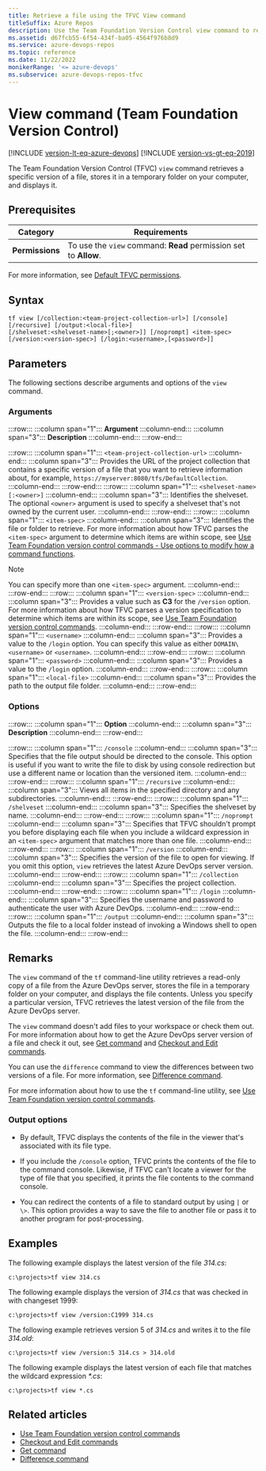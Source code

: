 ```yaml
---
title: Retrieve a file using the TFVC View command
titleSuffix: Azure Repos
description: Use the Team Foundation Version Control view command to retrieve a specific version of a file, store it in a temporary folder on your computer, and display it.
ms.assetid: d67fcb55-6f54-434f-ba05-4564f976b8d9
ms.service: azure-devops-repos
ms.topic: reference
ms.date: 11/22/2022
monikerRange: '<= azure-devops'
ms.subservice: azure-devops-repos-tfvc
---
```




# View command (Team Foundation Version Control)

[!INCLUDE [version-lt-eq-azure-devops](../../includes/version-lt-eq-azure-devops.md)]
[!INCLUDE [version-vs-gt-eq-2019](../../includes/version-vs-gt-eq-2019.md)]

The Team Foundation Version Control (TFVC) `view` command retrieves a specific version of a file, stores it in a temporary folder on your computer, and displays it.

## Prerequisites

| Category | Requirements |
|--------------|-------------|
|**Permissions**|To use the `view` command: **Read** permission set to **Allow**. |

For more information, see [Default TFVC permissions](../../organizations/security/default-tfvc-permissions.md).

## Syntax

```
tf view [/collection:<team-project-collection-url>] [/console] [/recursive] [/output:<local-file>]
[/shelveset:<shelveset-name>[;<owner>]] [/noprompt] <item-spec> 
[/version:<version-spec>] [/login:<username>,[<password>]]
```

## Parameters

The following sections describe arguments and options of the `view` command.

### Arguments

:::row:::
   :::column span="1":::
   **Argument**
   :::column-end:::
   :::column span="3":::
   **Description**
   :::column-end:::
:::row-end:::

:::row:::
   :::column span="1":::
   `<team-project-collection-url>`
   :::column-end:::
   :::column span="3":::
   Provides the URL of the project collection that contains a specific version of a file that you want to retrieve information about, for example, `https://myserver:8080/tfs/DefaultCollection`.
   :::column-end:::
:::row-end:::
:::row:::
   :::column span="1":::
   `<shelveset-name> [:<owner>]`
   :::column-end:::
   :::column span="3":::
   Identifies the shelveset. The optional `<owner>` argument is used to specify a shelveset that's not owned by the current user.
   :::column-end:::
:::row-end:::
:::row:::
   :::column span="1":::
   `<item-spec>`
   :::column-end:::
   :::column span="3":::
   Identifies the file or folder to retrieve. For more information about how TFVC parses the `<item-spec>` argument to determine which items are within scope, see [Use Team Foundation version control commands - Use options to modify how a command functions](use-team-foundation-version-control-commands.md#use-options-to-modify-how-a-command-functions).

   > [!Note]  
   > You can specify more than one `<item-spec>` argument. 
   :::column-end:::
:::row-end:::
:::row:::
   :::column span="1":::
   `<version-spec>`
   :::column-end:::
   :::column span="3":::
   Provides a value such as **C3** for the `/version` option. For more information about how TFVC parses a version specification to determine which items are within its scope, see [Use Team Foundation version control commands](use-team-foundation-version-control-commands.md).
   :::column-end:::
:::row-end:::
:::row:::
   :::column span="1":::
   `<username>`
   :::column-end:::
   :::column span="3":::
   Provides a value to the `/login` option. You can specify this value as either `DOMAIN\<username>` or `<username>`.
   :::column-end:::
:::row-end:::
:::row:::
   :::column span="1":::
   `<password>`
   :::column-end:::
   :::column span="3":::
   Provides a value to the `/login` option.
   :::column-end:::
:::row-end:::
:::row:::
   :::column span="1":::
   `<local-file>`
   :::column-end:::
   :::column span="3":::
   Provides the path to the output file folder.
   :::column-end:::
:::row-end:::

### Options

:::row:::
   :::column span="1":::
   **Option**
   :::column-end:::
   :::column span="3":::
   **Description**
   :::column-end:::
:::row-end:::

:::row:::
   :::column span="1":::
   `/console`
   :::column-end:::
   :::column span="3":::
   Specifies that the file output should be directed to the console. This option is useful if you want to write the file to disk by using console redirection but use a different name or location than the versioned item.
   :::column-end:::
:::row-end:::
:::row:::
   :::column span="1":::
   `/recursive`
   :::column-end:::
   :::column span="3":::
   Views all items in the specified directory and any subdirectories.
   :::column-end:::
:::row-end:::
:::row:::
   :::column span="1":::
   `/shelveset`
   :::column-end:::
   :::column span="3":::
   Specifies the shelveset by name.
   :::column-end:::
:::row-end:::
:::row:::
   :::column span="1":::
   `/noprompt`
   :::column-end:::
   :::column span="3":::
   Specifies that TFVC shouldn't prompt you before displaying each file when you include a wildcard expression in an `<item-spec>` argument that matches more than one file.
   :::column-end:::
:::row-end:::
:::row:::
   :::column span="1":::
   `/version`
   :::column-end:::
   :::column span="3":::
   Specifies the version of the file to open for viewing. If you omit this option, `view` retrieves the latest Azure DevOps server version.
   :::column-end:::
:::row-end:::
:::row:::
   :::column span="1":::
   `/collection`
   :::column-end:::
   :::column span="3":::
   Specifies the project collection.
   :::column-end:::
:::row-end:::
:::row:::
   :::column span="1":::
   `/login`
   :::column-end:::
   :::column span="3":::
   Specifies the username and password to authenticate the user with Azure DevOps.
   :::column-end:::
:::row-end:::
:::row:::
   :::column span="1":::
   `/output`
   :::column-end:::
   :::column span="3":::
   Outputs the file to a local folder instead of invoking a Windows shell to open the file.
   :::column-end:::
:::row-end:::

## Remarks
The `view` command of the `tf` command-line utility retrieves a read-only copy of a file from the Azure DevOps server, stores the file in a temporary folder on your computer, and displays the file contents. Unless you specify a particular version, TFVC retrieves the latest version of the file from the Azure DevOps server.

The `view` command doesn't add files to your workspace or check them out. For more information about how to get the Azure DevOps server version of a file and check it out, see [Get command](get-command.md) and [Checkout and Edit commands](checkout-or-edit-command.md).

You can use the `difference` command to view the differences between two versions of a file. For more information, see [Difference command](difference-command.md).

For more information about how to use the `tf` command-line utility, see [Use Team Foundation version control commands](use-team-foundation-version-control-commands.md).

### Output options

- By default, TFVC displays the contents of the file in the viewer that's associated with its file type.

- If you include the `/console` option, TFVC prints the contents of the file to the command console. Likewise, if TFVC can't locate a viewer for the type of file that you specified, it prints the file contents to the command console.

- You can redirect the contents of a file to standard output by using `|` or `\>`. This option provides a way to save the file to another file or pass it to another program for post-processing.

## Examples

The following example displays the latest version of the file *314.cs*:

```
c:\projects>tf view 314.cs
```

The following example displays the version of *314.cs* that was checked in with changeset 1999:

```
c:\projects>tf view /version:C1999 314.cs
```

The following example retrieves version 5 of *314.cs* and writes it to the file *314.old*:

```
c:\projects>tf view /version:5 314.cs > 314.old
```

The following example displays the latest version of each file that matches the wildcard expression *\*.cs*:

```
c:\projects>tf view *.cs
```

## Related articles

- [Use Team Foundation version control commands](use-team-foundation-version-control-commands.md)
- [Checkout and Edit commands](checkout-or-edit-command.md)
- [Get command](get-command.md)
- [Difference command](difference-command.md)

